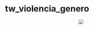 # tw_violencia_genero
<p align="center"><img src="https://github.com/Computacion-UNL/tw_violencia_genero/assets/50312849/128839c1-260a-46da-bb4e-b792be6685c7"/></p> 
